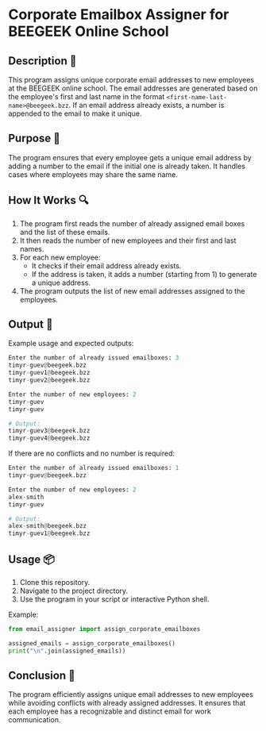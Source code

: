 # Corporate Emailbox Assigner for BEEGEEK Online School

## Description 📝

This program assigns unique corporate email addresses to new employees at the BEEGEEK online school.
The email addresses are generated based on the employee's first and last name in the format `<first-name-last-name>@beegeek.bzz`.
If an email address already exists, a number is appended to the email to make it unique.

## Purpose 🎯

The program ensures that every employee gets a unique email address by adding a number to the email if the initial one is already taken.
It handles cases where employees may share the same name.

## How It Works 🔍

1. The program first reads the number of already assigned email boxes and the list of these emails.
2. It then reads the number of new employees and their first and last names.
3. For each new employee:
    - It checks if their email address already exists.
    - If the address is taken, it adds a number (starting from 1) to generate a unique address.
4. The program outputs the list of new email addresses assigned to the employees.

## Output 📜

Example usage and expected outputs:

```python
Enter the number of already issued emailboxes: 3
timyr-guev@beegeek.bzz
timyr-guev1@beegeek.bzz
timyr-guev2@beegeek.bzz

Enter the number of new employees: 2
timyr-guev
timyr-guev

# Output:
timyr-guev3@beegeek.bzz
timyr-guev4@beegeek.bzz
```

If there are no conflicts and no number is required:

```python
Enter the number of already issued emailboxes: 1
timyr-guev@beegeek.bzz

Enter the number of new employees: 2
alex-smith
timyr-guev

# Output:
alex-smith@beegeek.bzz
timyr-guev1@beegeek.bzz
```

## Usage 📦

1. Clone this repository.
2. Navigate to the project directory.
3. Use the program in your script or interactive Python shell.

Example:

```python
from email_assigner import assign_corporate_emailboxes

assigned_emails = assign_corporate_emailboxes()
print("\n".join(assigned_emails))
```

## Conclusion 🚀

The program efficiently assigns unique email addresses to new employees while avoiding conflicts with already assigned addresses.
It ensures that each employee has a recognizable and distinct email for work communication.
